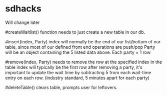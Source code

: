 # sdhacks
Will change later

#createWaitlist() function
needs to just create a new table in our db.

#insert(index, Party)
index will normally be the end of our list/bottom of our table, since most of our defined front end operations are push/pop
Party will be an object containing the 5 listed data above.
Each party = 1 row

#remove(index, Party)
needs to remove the row at the specified index in the table
index will typically be the first row
after removing a party, it's important to update the wait time by subtracting 5 from each wait-time entry on each row. (industry standard, 5 minutes apart for each party)

#deleteTable()
clears table, prompts user for leftovers.

